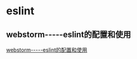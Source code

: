 # eslint

## webstorm-----eslint的配置和使用
[webstorm-----eslint的配置和使用](https://blog.csdn.net/qq_29329037/article/details/80100450)
